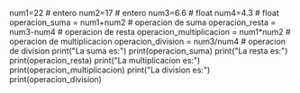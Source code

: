 num1=22 # entero
num2=17 # entero
num3=6.6 # float
num4=4.3 # float
operacion_suma = num1+num2 # operacion de suma
operacion_resta = num3-num4 # operacion de resta
operacion_multiplicacion = num1*num2 # operacion de multiplicacion
operacion_division = num3/num4 # operacion de division
print("La suma es:")
print(operacion_suma)
print("La resta es:")
print(operacion_resta)
print("La multiplicacion es:")
print(operacion_multiplicacion)
print("La division es:")
print(operacion_division)
